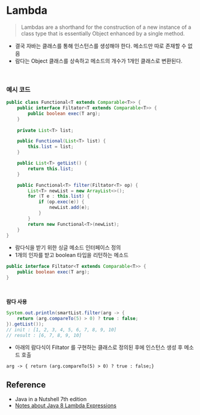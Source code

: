 # Lambda

> Lambdas are a shorthand for the construction of a new
instance of a class type that is essentially Object enhanced by
a single method.

- 결국 자바는 클래스를 통해 인스턴스를 생성해야 한다. 메소드만 따로 존재할 수 없음
- 람다는 Object 클래스를 상속하고 메소드의 개수가 1개인 클래스로 변환된다.

<br>


### 예시 코드 

```java
public class Functional<T extends Comparable<T>> {
    public interface Filtator<T extends Comparable<T>> {
        public boolean exec(T arg);
    }
    
    private List<T> list;

    public Functional(List<T> list) {
        this.list = list;
    }

    public List<T> getList() {
        return this.list;
    }

    public Functional<T> filter(Filtator<T> op) {
        List<T> newList = new ArrayList<>();
        for (T e : this.list) {
            if (op.exec(e)) {
                newList.add(e);
            }
        }
        return new Functional<T>(newList);
    }
}
```

- 람다식을 받기 위한 싱글 메소드 인터페이스 정의
- 1개의 인자를 받고 boolean 타입을 리턴하는 메소드

```java
public interface Filtator<T extends Comparable<T>> {
    public boolean exec(T arg);
}
```

<br>

**람다 사용**

```java
System.out.println(smartList.filter(arg -> {
	return (arg.compareTo(5) > 0) ? true : false;
}).getList());
// init : [1, 2, 3, 4, 5, 6, 7, 8, 9, 10]
// result : [6, 7, 8, 9, 10]
```

- 아래의 람다식이 Filtator 를 구현하는 클래스로 정의된 후에 인스턴스 생성 후 메소드 호출 

`arg -> { return (arg.compareTo(5) > 0) ? true : false;}`



## Reference
- Java in a Nutshell 7th edition
- [Notes about Java 8 Lambda Expressions](https://medium.com/theagilemanager/notes-about-java-8-lambda-expressions-b9acef61c315)